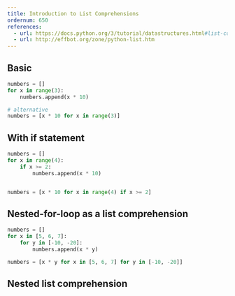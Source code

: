 ```yaml
---
title: Introduction to List Comprehensions
ordernum: 650
references:
  - url: https://docs.python.org/3/tutorial/datastructures.html#list-comprehensions
  - url: http://effbot.org/zone/python-list.htm
---
```




## Basic

~~~py
numbers = []
for x in range(3):
    numbers.append(x * 10)

# alternative
numbers = [x * 10 for x in range(3)]
~~~


## With if statement


~~~py
numbers = []
for x in range(4):
    if x >= 2:
        numbers.append(x * 10)


numbers = [x * 10 for x in range(4) if x >= 2]
~~~



## Nested-for-loop as a list comprehension

~~~py
numbers = []
for x in [5, 6, 7]:
    for y in [-10, -20]:
        numbers.append(x * y)
~~~


~~~py
numbers = [x * y for x in [5, 6, 7] for y in [-10, -20]]
~~~


## Nested list comprehension


